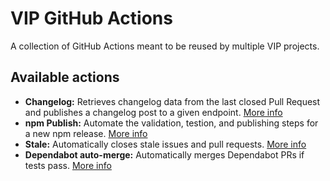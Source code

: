 # VIP GitHub Actions

A collection of GitHub Actions meant to be reused by multiple VIP projects.

## Available actions

- **Changelog:** Retrieves changelog data from the last closed Pull Request and publishes a changelog post to a given endpoint. [More info](changelog/README.md)
- **npm Publish:** Automate the validation, testion, and publishing steps for a new npm release. [More info](npm-publish/README.md)
- **Stale:** Automatically closes stale issues and pull requests. [More info](stale/README.md)
- **Dependabot auto-merge:** Automatically merges Dependabot PRs if tests pass. [More info](dependabot-auto-merge/README.md)
